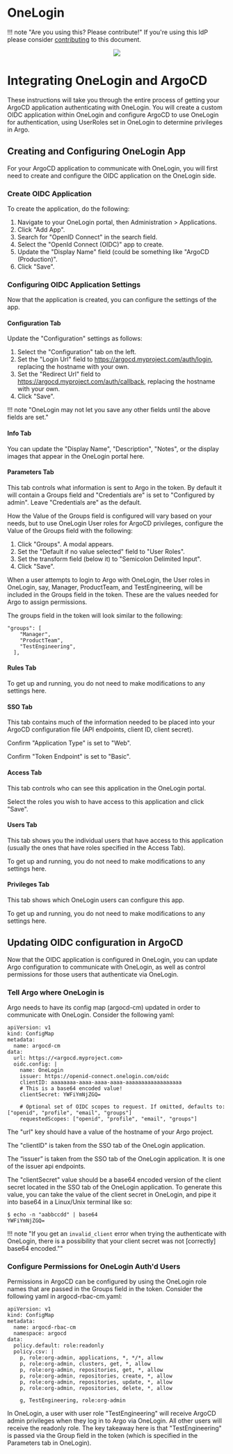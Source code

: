 # OneLogin

!!! note "Are you using this? Please contribute!"
    If you're using this IdP please consider [contributing](../../developer-guide/site.md) to this document.

<!-- markdownlint-disable MD033 -->
<div style="text-align:center"><img src="../../../assets/argo.png" /></div>
<!-- markdownlint-enable MD033 -->

# Integrating OneLogin and ArgoCD

These instructions will take you through the entire process of getting your ArgoCD application authenticating with OneLogin. You will create a custom OIDC application within OneLogin and configure ArgoCD to use OneLogin for authentication, using UserRoles set in OneLogin to determine privileges in Argo.

## Creating and Configuring OneLogin App

For your ArgoCD application to communicate with OneLogin, you will first need to create and configure the OIDC application on the OneLogin side.

### Create OIDC Application

To create the application, do the following:

1. Navigate to your OneLogin portal, then Administration > Applications.
2. Click "Add App".
3. Search for "OpenID Connect" in the search field.
4. Select the "OpenId Connect (OIDC)" app to create.
5. Update the "Display Name" field (could be something like "ArgoCD (Production)".
6. Click "Save".

### Configuring OIDC Application Settings

Now that the application is created, you can configure the settings of the app.

#### Configuration Tab

Update the "Configuration" settings as follows:

1. Select the "Configuration" tab on the left.
2. Set the "Login Url" field to https://argocd.myproject.com/auth/login, replacing the hostname with your own.
3. Set the "Redirect Url" field to https://argocd.myproject.com/auth/callback, replacing the hostname with your own.
4. Click "Save".

!!! note "OneLogin may not let you save any other fields until the above fields are set."

#### Info Tab

You can update the "Display Name", "Description", "Notes", or the display images that appear in the OneLogin portal here.

#### Parameters Tab

This tab controls what information is sent to Argo in the token. By default it will contain a Groups field and "Credentials are" is set to "Configured by admin". Leave "Credentials are" as the default.

How the Value of the Groups field is configured will vary based on your needs, but to use OneLogin User roles for ArgoCD privileges, configure the Value of the Groups field with the following:

1. Click "Groups". A modal appears.
2. Set the "Default if no value selected" field to "User Roles".
3. Set the transform field (below it) to "Semicolon Delimited Input".
4. Click "Save".

When a user attempts to login to Argo with OneLogin, the User roles in OneLogin, say, Manager, ProductTeam, and TestEngineering, will be included in the Groups field in the token. These are the values needed for Argo to assign permissions.

The groups field in the token will look similar to the following:

```
"groups": [
    "Manager",
    "ProductTeam",
    "TestEngineering",
  ],
```

#### Rules Tab

To get up and running, you do not need to make modifications to any settings here.

#### SSO Tab

This tab contains much of the information needed to be placed into your ArgoCD configuration file (API endpoints, client ID, client secret).

Confirm "Application Type" is set to "Web".

Confirm "Token Endpoint" is set to "Basic".

#### Access Tab

This tab controls who can see this application in the OneLogin portal.

Select the roles you wish to have access to this application and click "Save".

#### Users Tab

This tab shows you the individual users that have access to this application (usually the ones that have roles specified in the Access Tab).

To get up and running, you do not need to make modifications to any settings here.

#### Privileges Tab

This tab shows which OneLogin users can configure this app.

To get up and running, you do not need to make modifications to any settings here.

## Updating OIDC configuration in ArgoCD

Now that the OIDC application is configured in OneLogin, you can update Argo configuration to communicate with OneLogin, as well as control permissions for those users that authenticate via OneLogin.

### Tell Argo where OneLogin is

Argo needs to have its config map (argocd-cm) updated in order to communicate with OneLogin. Consider the following yaml:

```
apiVersion: v1
kind: ConfigMap
metadata:
  name: argocd-cm
data:
  url: https://<argocd.myproject.com>
  oidc.config: |
    name: OneLogin
    issuer: https://openid-connect.onelogin.com/oidc
    clientID: aaaaaaaa-aaaa-aaaa-aaaa-aaaaaaaaaaaaaaaaaa
    # This is a base64 encoded value!
    clientSecret: YWFiYmNjZGQ=  

    # Optional set of OIDC scopes to request. If omitted, defaults to: ["openid", "profile", "email", "groups"]
    requestedScopes: ["openid", "profile", "email", "groups"]
```

The "url" key should have a value of the hostname of your Argo project.

The "clientID" is taken from the SSO tab of the OneLogin application.

The “issuer” is taken from the SSO tab of the OneLogin application. It is one of the issuer api endpoints.

The "clientSecret" value should be a base64 encoded version of the client secret located in the SSO tab of the OneLogin application. To generate this value, you can take the value of the client secret in OneLogin, and pipe it into base64 in a Linux/Unix terminal like so:

```
$ echo -n "aabbccdd" | base64
YWFiYmNjZGQ=
```

!!! note "If you get an `invalid_client` error when trying the authenticate with OneLogin, there is a possibility that your client secret was not [correctly] base64 encoded.""

### Configure Permissions for OneLogin Auth'd Users

Permissions in ArgoCD can be configured by using the OneLogin role names that are passed in the Groups field in the token. Consider the following yaml in argocd-rbac-cm.yaml:

```
apiVersion: v1
kind: ConfigMap
metadata:
  name: argocd-rbac-cm
  namespace: argocd
data:
  policy.default: role:readonly
  policy.csv: |
    p, role:org-admin, applications, *, */*, allow
    p, role:org-admin, clusters, get, *, allow
    p, role:org-admin, repositories, get, *, allow
    p, role:org-admin, repositories, create, *, allow
    p, role:org-admin, repositories, update, *, allow
    p, role:org-admin, repositories, delete, *, allow

    g, TestEngineering, role:org-admin
```

In OneLogin, a user with user role "TestEngineering" will receive ArgoCD admin privileges when they log in to Argo via OneLogin. All other users will receive the readonly role. The key takeaway here is that "TestEngineering" is passed via the Group field in the token (which is specified in the Parameters tab in OneLogin).
